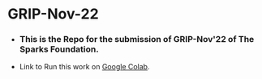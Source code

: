 # GRIP-Nov-22

- ### This is the Repo for the submission of GRIP-Nov'22 of The Sparks Foundation.
- Link to Run this work on [Google Colab](https://colab.research.google.com/drive/1GEgGZDgf6j_NVY-pD3-72paPnV4P_vaj?usp=sharing).
